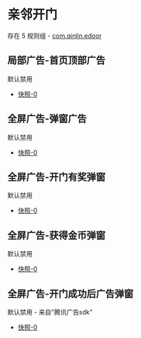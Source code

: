 # 亲邻开门

存在 5 规则组 - [com.qinlin.edoor](/src/apps/com.qinlin.edoor.ts)

## 局部广告-首页顶部广告

默认禁用

- [快照-0](https://i.gkd.li/i/12707733)

## 全屏广告-弹窗广告

默认禁用

- [快照-0](https://i.gkd.li/i/13771774)

## 全屏广告-开门有奖弹窗

默认禁用

- [快照-0](https://i.gkd.li/i/12707736)

## 全屏广告-获得金币弹窗

默认禁用

- [快照-0](https://i.gkd.li/i/12707738)

## 全屏广告-开门成功后广告弹窗

默认禁用 - 来自"腾讯广告sdk"

- [快照-0](https://i.gkd.li/i/13932707)
